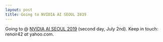 ```yaml
---
layout: post
title: Going to NVIDIA AI SEOUL 2019
---
```


Going to @ [NVIDIA AI SEOUL 2019](http://www.nvidia-aiconference.com/) (second day, July 2nd).
Keep in touch: renoir42 _at_ yahoo.com.
